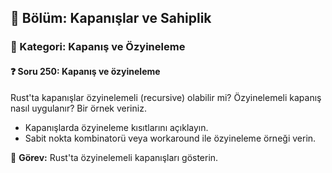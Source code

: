 ## 📘 Bölüm: Kapanışlar ve Sahiplik  
### 🔹 Kategori: Kapanış ve Özyineleme  
#### ❓ Soru 250: Kapanış ve özyineleme

Rust'ta kapanışlar özyinelemeli (recursive) olabilir mi? Özyinelemeli kapanış nasıl uygulanır? Bir örnek veriniz.

- Kapanışlarda özyineleme kısıtlarını açıklayın.
- Sabit nokta kombinatorü veya workaround ile özyineleme örneği verin.

🔧 **Görev:** Rust'ta özyinelemeli kapanışları gösterin.
